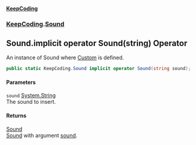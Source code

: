 #### [KeepCoding](index.md 'index')
### [KeepCoding](KeepCoding.md 'KeepCoding').[Sound](Sound.md 'KeepCoding.Sound')
## Sound.implicit operator Sound(string) Operator
An instance of Sound where [Custom](Sound.Custom.md 'KeepCoding.Sound.Custom') is defined.  
```csharp
public static KeepCoding.Sound implicit operator Sound(string sound);
```
#### Parameters
<a name='KeepCoding.Sound.op_ImplicitKeepCoding.Sound(string).sound'></a>
`sound` [System.String](https://docs.microsoft.com/en-us/dotnet/api/System.String 'System.String')  
The sound to insert.
  
#### Returns
[Sound](Sound.md 'KeepCoding.Sound')  
[Sound](Sound.md 'KeepCoding.Sound') with argument [sound](Sound.op_Implicit.9LcqouHaO9eloVUnV6Vf5A.md#KeepCoding.Sound.op_ImplicitKeepCoding.Sound(string).sound 'KeepCoding.Sound.op_Implicit KeepCoding.Sound(string).sound').
